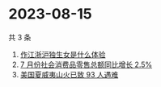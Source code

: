 # 2023-08-15

共 3 条

<!-- BEGIN ZHIHUSEARCH -->
<!-- 最后更新时间 Tue Aug 15 2023 15:11:05 GMT+0800 (China Standard Time) -->
1. [作江浙沪独生女是什么体验](https://www.zhihu.com/search?q=作江浙沪独生女是什么体验)
1. [7 月份社会消费品零售总额同比增长 2.5%](https://www.zhihu.com/search?q=7%20月份社会消费品零售总额同比增长%202.5%)
1. [美国夏威夷山火已致 93 人遇难](https://www.zhihu.com/search?q=美国夏威夷山火已致%2093%20人遇难)
<!-- END ZHIHUSEARCH -->
